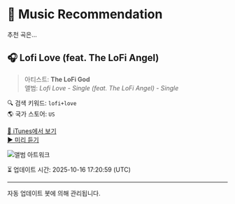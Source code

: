 
# 🎵 Music Recommendation

추천 곡은...

## 🎧 Lofi Love (feat. The LoFi Angel)  
> 아티스트: **The LoFi God**  
> 앨범: _Lofi Love - Single (feat. The LoFi Angel) - Single_  

🔍 검색 키워드: `lofi+love`  
🌎 국가 스토어: `US`

[🔗 iTunes에서 보기](https://music.apple.com/us/album/lofi-love-feat-the-lofi-angel/1722938919?i=1722938922&uo=4)  
[▶️ 미리 듣기](https://audio-ssl.itunes.apple.com/itunes-assets/AudioPreview126/v4/6f/ae/7f/6fae7f6c-ab04-c259-8379-72ee103ae47c/mzaf_3498650134250153354.plus.aac.p.m4a)

![앨범 아트워크](https://is1-ssl.mzstatic.com/image/thumb/Music126/v4/a2/55/74/a2557456-6360-11a1-3220-579b42909145/859781816399_cover.jpg/100x100bb.jpg)

⏳ 업데이트 시간: 2025-10-16 17:20:59 (UTC)

---
자동 업데이트 봇에 의해 관리됩니다.
